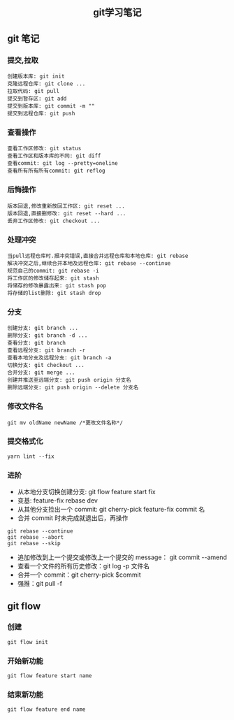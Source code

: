 <h2 align="center">git学习笔记</h2>

## git 笔记

### 提交,拉取

```
创建版本库: git init
克隆远程仓库: git clone ...
拉取代码: git pull
提交到暂存区: git add
提交到版本库: git commit -m ""
提交到远程仓库: git push
```

### 查看操作

```
查看工作区修改: git status
查看工作区和版本库的不同: git diff
查看commit: git log --pretty=oneline
查看所有所有所有commit: git reflog
```

### 后悔操作

```
版本回退,修改重新放回工作区: git reset ...
版本回退,直接删修改: git reset --hard ...
丢弃工作区修改: git checkout ...

```

### 处理冲突

```
当pull远程仓库时.报冲突错误,直接合并远程仓库和本地仓库: git rebase
解决冲突之后,继续合并本地及远程仓库: git rebase --continue
规范自己的commit: git rebase -i
将工作区的修改储存起来: git stash
将储存的修改暴露出来: git stash pop
将存储的list删除: git stash drop
```

### 分支

```
创建分支: git branch ...
删除分支: git branch -d ...
查看分支: git branch
查看远程分支: git branch -r
查看本地分支及远程分支: git branch -a
切换分支: git checkout ...
合并分支: git merge ...
创建并推送至远端分支: git push origin 分支名
删除远端分支: git push origin --delete 分支名
```

### 修改文件名

```
git mv oldName newName /*更改文件名称*/
```

### 提交格式化

```
yarn lint --fix
```

### 进阶

- 从本地分支切换创建分支: git flow feature start fix
- 变基: feature-fix rebase dev
- 从其他分支捡出一个 commit: git cherry-pick feature-fix commit 名
- 合并 commit 时未完成就退出后，再操作

```
git rebase --continue
git rebase --abort
git rebase --skip
```

- 追加修改到上一个提交或修改上一个提交的 message： git commit --amend
- 查看一个文件的所有历史修改：git log -p 文件名
- 合并一个 commit：git cherry-pick \$commit
- 强推：git pull -f

## git flow

### 创建

```
git flow init
```

### 开始新功能

```
git flow feature start name
```

### 结束新功能

```
git flow feature end name
```
